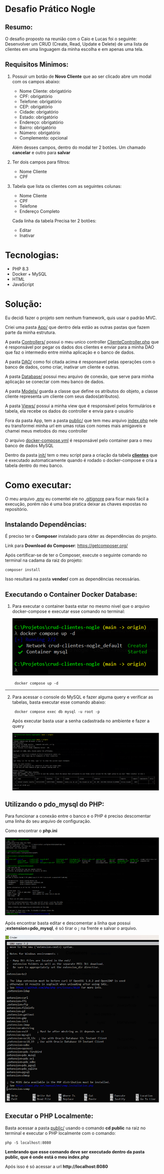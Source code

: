 # Desafio Prático Nogle

## Resumo:
O desafio proposto na reunião com o Caio e Lucas foi o seguinte: Desenvolver um CRUD (Create, Read, Update e Delete) de uma lista de clientes em uma linguagem da minha escolha e em apenas uma tela.

## Requisitos Minimos:

1. Possuir um botão de **Novo Cliente** que ao ser clicado abre um modal com os campos abaixo:

    - Nome Cliente: obrigatório
    - CPF: obrigatório
    - Telefone: obrigatório
    - CEP: obrigatório
    - Cidade: obrigatório
    - Estado: obrigatório
    - Endereço: obrigatório
    - Bairro: obrigatório
    - Número: obrigatório
    - Complemento: opcional

    Além desses campos, dentro do modal ter 2 botões. Um chamado **cancelar** e outro para **salvar**

2. Ter dois campos para filtros:

    - Nome Cliente
    - CPF

3. Tabela que lista os clientes com as seguintes colunas:

    - Nome Cliente
    - CPF
    - Telefone
    - Endereço Completo

    Cada linha da tabela Precisa ter 2 botões:

    - Editar
    - Inativar
# Tecnologias:
- PHP 8.3
- Docker + MySQL
- HTML
- JavaScript

# Solução:

Eu decidi fazer o projeto sem nenhum framework, quis usar o padrão MVC.

Criei uma pasta [App/](./App/) que dentro dela estão as outras pastas que fazem parte da minha estrutura.

A pasta [Controllers/](./App/Controllers/) possui o meu unico controller [ClienteController.php](./App/Controllers/ClienteController.php) que é responsável por pegar os dados dos clientes e enviar para a minha DAO que faz o intermedio entre minha aplicação e o banco de dados.

A pasta [DAO/](./App/DAO/) como foi citada acima é responsavel pelas operações com o banco de dados, como criar, inativar um cliente e outras.

A pasta [Database/](./App/Database/) possui meu arquivo de conexão, que serve para minha aplicação se conectar com meu banco de dados.

A pasta [Models/](./App/Models/) guarda a classe que define os atributos do objeto, a classe cliente representa um cliente com seus dados(atributos).

A pasta [Views/](./App/Views/) possui a minha view que é responsável pelos formulários e tabela, ela recebe os dados do controller e envia para o usuário

Fora da pasta App, tem a pasta [public/](./public/) que tem meu arquivo [index.php](./public/index.php) nele eu transformei minha url em umas rotas com nomes mais amigaveis e chamei meus metodos do meu controller

O arquivo [docker-compose.yml](./docker-compose.yml) é responsável pelo container para o meu banco de dados MySQL

Dentro da pasta [init/](./init/) tem o meu script para a criação da tabela **[clientes](./init/cria_tabela.sql)** que é executado automaticamente quando é rodado o docker-compose e cria a tabela dentro do meu banco.

# Como executar:

O meu arquivo [.env](./.env) eu comentei ele no [.gitignore](./.gitignore) para ficar mais fácil a execução, porém não é uma boa pratica deixar as chaves expostas no repositório.

## Instalando Dependências:

É preciso ter o **Composer** instalado para obter as dependências do projeto.

Link para **Download do Composer**: https://getcomposer.org/

Após certificar-se de ter o Composer, execute o seguinte comando no terminal na cadama da raiz do projeto: 

    composer install

Isso resultará na pasta **vendor/** com as dependências necessárias.

## Executando o Container Docker Database:

1. Para executar o container basta estar no mesmo nivel que o arquivo docker-compose e executar esse comando no terminal:

    ![img](./Docs/Prints/RodandoContainerDocker.png)

        docker compose up -d
---

2. Para acessar o console do MySQL e fazer alguma query e verificar as tabelas, basta executar esse comando abaixo:

        docker compose exec db mysql -u root -p

    Após executar basta usar a senha cadastrada no ambiente e fazer a query

    ![img](./Docs/Prints/SelectTesteContainer.png)

## Utilizando o **pdo_mysql** do PHP:

Para funcionar a conexão entre o banco e o PHP é preciso descomentar uma linha do seu arquivo de configuração.

Como encontrar o **php.ini**

![img](./Docs/Prints/LocalizandoPhpIni.png)

Após encontrar basta editar e descomentar a linha que possui **;extension=pdo_mysql**, é só tirar o **;** na frente e salvar o arquivo.

![img](./Docs/Prints/DescomentandoExtensaoPdoMySQL.png)

## Executar o PHP Localmente:

Basta acessar a pasta [public/](./public/) usando o comando **cd public** na raiz no terminal e executar o PHP localmente com o comando:

    php -S localhost:8080

**Lembrando que esse comando deve ser executado dentro da pasta public, que é onde está o meu index.php**

Após isso é só acessar a url **http://localhost:8080**
